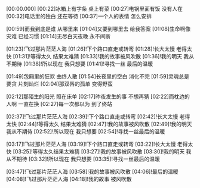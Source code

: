 [00:00.000]
[00:22]冰箱上有字条 桌上有菜
[00:27]电锅里面有饭 没有人在
[00:32]电话里的独白 还在等待
[00:37]一个人的表情 怎么安排

[00:59]而我到底是谁 从哪里来
[01:04]又要到哪里去 给我答案
[01:08]生命啊像灾难 已经习惯
[01:14]无尽白天夜晚 永不间断

[01:23]!飞过那片茫茫人海
[01:26]!下个路口直走或转弯
[01:28]!长大太慢 老得太快
[01:31]!等得太久 结果太难猜
[01:33]!我的故事被风吹散
[01:36]!我的明天 我从不期待
[01:38]!所以现在 我只想要
[01:41]!寻找一丝 最后的温暖

[01:49]包厢里的狂欢 曲终人散
[01:54]长夜里的空白 消化不完
[01:59]灵魂总是要贪 片刻灿烂
[02:04]那双唇的孤单 变得野蛮

[02:12]那陌生的阳光 照在床单
[02:17]昨夜发生的事 不想再猜
[02:22]而枕边的人啊 一直在换
[02:27]每一次都以为 到了终站

[02:37]!飞过那片茫茫人海
[02:39]!下个路口直走或转弯
[02:42]!长大太慢 老得太快
[02:44]!等得太久 结果太难猜
[02:47]!我的故事被风吹散
[02:49]!我的明天 我从不期待
[02:52]!所以现在 我只想要
[02:54]!寻找一丝最后的温暖

[03:17]!飞过那片茫茫人海
[03:19]!下个路口直走或转弯
[03:22]!长大太慢 老得太快
[03:25]!等得太久结果太难猜
[03:27]!我的故事被风吹散
[03:30]!我的明天 我从不期待
[03:32]!所以现在 我只想要
[03:35]!寻找一丝最后的温暖

[03:47]!飞过那片茫茫人海
[03:58]!我的故事被风吹散
[04:06]!最后的温暖
[04:08]!飞过那片茫茫人海
[04:18]!我的故事 被风吹散